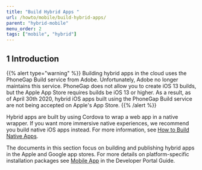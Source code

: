 ```yaml
---
title: "Build Hybrid Apps "
url: /howto/mobile/build-hybrid-apps/
parent: "hybrid-mobile"
menu_order: 2
tags: ["mobile", "hybrid"]
---
```


## 1 Introduction

{{% alert type="warning" %}}
Building hybrid apps in the cloud uses the PhoneGap Build service from Adobe. Unfortunately, Adobe no longer maintains this service. PhoneGap does not allow you to create  iOS 13 builds, but the Apple App Store requires builds be iOS 13 or higher. As a result, as of April 30th 2020, hybrid iOS apps built using the PhoneGap Build service are not being accepted on Apple's App Store. 
{{% /alert %}}

Hybrid apps are built by using Cordova to wrap a web app in a native wrapper. If you want more immersive native experiences, we recommend you build native iOS apps instead. For more information, see [How to Build Native Apps](/howto/mobile/build-native-apps/).

The documents in this section focus on building and publishing hybrid apps in the Apple and Google app stores. For more details on platform-specific installation packages see [Mobile App](/developerportal/deploy/mobileapp/) in the Developer Portal Guide.
